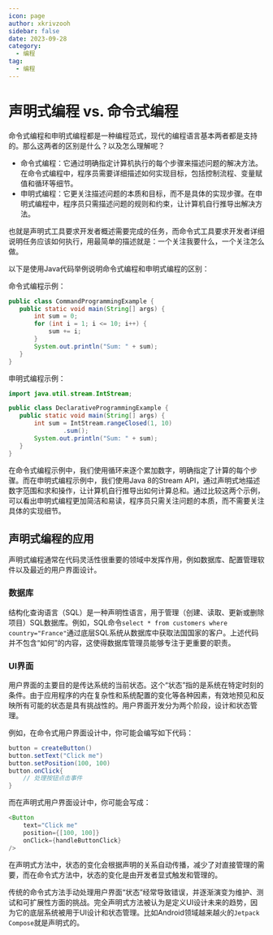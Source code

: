 ```yaml
---
icon: page
author: xkrivzooh
sidebar: false
date: 2023-09-28
category:
  - 编程
tag:
  - 编程
---
```


# 声明式编程 vs. 命令式编程


命令式编程和申明式编程都是一种编程范式，现代的编程语言基本两者都是支持的。那么这两者的区别是什么？以及怎么理解呢？

- 命令式编程：它通过明确指定计算机执行的每个步骤来描述问题的解决方法。在命令式编程中，程序员需要详细描述如何实现目标，包括控制流程、变量赋值和循环等细节。
- 申明式编程：它更关注描述问题的本质和目标，而不是具体的实现步骤。在申明式编程中，程序员只需描述问题的规则和约束，让计算机自行推导出解决方法。

也就是声明式工具要求开发者概述需要完成的任务，而命令式工具要求开发者详细说明任务应该如何执行，用最简单的描述就是：一个关注我要什么，一个关注怎么做。

以下是使用Java代码举例说明命令式编程和申明式编程的区别：

命令式编程示例：
```java
public class CommandProgrammingExample {
   public static void main(String[] args) {
       int sum = 0;
       for (int i = 1; i <= 10; i++) {
           sum += i;
       }
       System.out.println("Sum: " + sum);
   }
}
```

申明式编程示例：
```java
import java.util.stream.IntStream;

public class DeclarativeProgrammingExample {
   public static void main(String[] args) {
       int sum = IntStream.rangeClosed(1, 10)
               .sum();
       System.out.println("Sum: " + sum);
   }
}
```

在命令式编程示例中，我们使用循环来逐个累加数字，明确指定了计算的每个步骤。而在申明式编程示例中，我们使用Java 8的Stream API，通过声明式地描述数字范围和求和操作，让计算机自行推导出如何计算总和。通过比较这两个示例，可以看出申明式编程更加简洁和易读，程序员只需关注问题的本质，而不需要关注具体的实现细节。

## 声明式编程的应用

声明式编程通常在代码灵活性很重要的领域中发挥作用，例如数据库、配置管理软件以及最近的用户界面设计。

### 数据库

结构化查询语言（SQL）是一种声明性语言，用于管理（创建、读取、更新或删除项目）SQL数据库。例如，SQL命令`select * from customers where country="France"`通过底层SQL系统从数据库中获取法国国家的客户。上述代码并不包含“如何”的内容，这使得数据库管理员能够专注于更重要的职责。

### UI界面

用户界面的主要目的是传达系统的当前状态。这个“状态”指的是系统在特定时刻的条件。由于应用程序的内在复杂性和系统配置的变化等各种因素，有效地预见和反映所有可能的状态是具有挑战性的。用户界面开发分为两个阶段，设计和状态管理。

例如，在命令式用户界面设计中，你可能会编写如下代码：

```java
button = createButton()
button.setText("Click me")
button.setPosition(100, 100)
button.onClick{
    // 处理按钮点击事件
}
```

而在声明式用户界面设计中，你可能会写成：


```java
<Button
    text="Click me"
    position={[100, 100]}
    onClick={handleButtonClick}
/>
```

在声明式方法中，状态的变化会根据声明的关系自动传播，减少了对直接管理的需要，而在命令式方法中，状态的变化是由开发者显式触发和管理的。

传统的命令式方法手动处理用户界面“状态”经常导致错误，并逐渐演变为维护、测试和可扩展性方面的挑战。完全声明式方法被认为是定义UI设计未来的趋势，因为它的底层系统被用于UI设计和状态管理。比如Android领域越来越火的`Jetpack Compose`就是声明式的。



<!-- @include: ../scaffolds/post_footer.md -->
